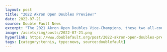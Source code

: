 ```yaml
---
layout: post
title: "2022 Akron Open Doubles Preview!"
date: 2022-07-21
source: Double Fault News
excerpt: "The 2021 Akron Open Doubles Vice-Champions, these two all-court players are hungry for their first 3.0 title together... With Benjamin's winning experience and Erik's ability to woo opponents... these two look to be the odds on favorites..."
image: /assets/img/posts/2022-07-21.png
hyperlink: https://www.doublefault.org/post/2022-akron-open-doubles-preview
tags: [category:tennis, type:news, source:doublefault]
---
```

